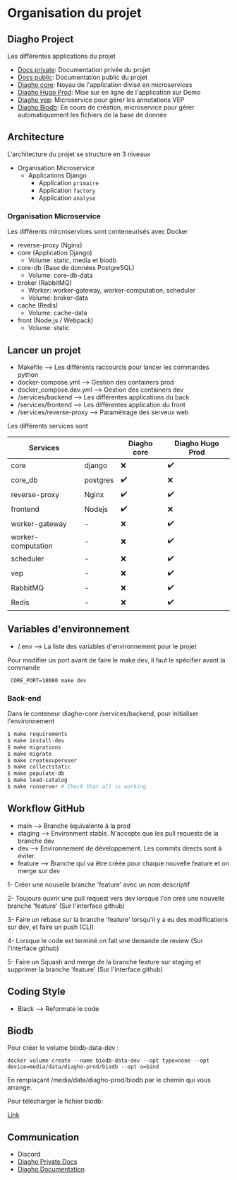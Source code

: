 # Organisation du projet

## Diagho Project

Les différentes applications du projet

- [Docs private](https://github.com/DiaghoProject/docs-private): Documentation privée du
  projet
- [Docs public](https://github.com/DiaghoProject/docs): Documentation public du projet
- [Diagho core](https://github.com/DiaghoProject/diagho-core): Noyau de l'application
  divisé en microservices
- [Diagho Hugo Prod](https://github.com/DiaghoProject/diagho-hugo-prod): Mise sur en
  ligne de l'application sur Demo
- [Diagho vep](https://github.com/DiaghoProject/diagho-vep): Microservice pour gérer les
  annotations VEP
- [Diagho Biodb](https://github.com/DiaghoProject/diagho-biodb): En cours de création,
  microservice pour gérer automatiquement les fichiers de la base de donnée

## Architecture

L'architecture du projet se structure en 3 niveaux

- Organisation Microservice
  - Applications Django
    - Application `primaire`
    - Application `factory`
    - Application `analyse`

### Organisation Microservice

Les différents mircroservices sont conteneurisés avec Docker

- reverse-proxy (Nginx)
- core (Application Django)
  - Volume: static, media et biodb
- core-db (Base de données PostgreSQL)
  - Volume: core-db-data
- broker (RabbitMQ)
  - Worker: worker-gateway, worker-computation, scheduler
  - Volume: broker-data
- cache (Redis)
  - Volume: cache-data
- front (Node.js / Webpack)
  - Volume: static

## Lancer un projet

- Makefile --> Les différents raccourcis pour lancer les commandes python
- docker-compose.yml --> Gestion des containers prod
- docker_compose.dev.yml --> Gestion des containers dev
- /services/backend --> Les différentes applications du back
- /services/frontend --> Les différentes application du front
- /services/reverse-proxy --> Paramètrage des serveux web

Les différents services sont

| Services           |          | Diagho core        | Diagho Hugo Prod   |
| ------------------ | -------- | ------------------ | ------------------ |
| core               | django   | :x:                | :heavy_check_mark: |
| core_db            | postgres | :heavy_check_mark: | :x:                |
| reverse-proxy      | Nginx    | :heavy_check_mark: | :heavy_check_mark: |
| frontend           | Nodejs   | :heavy_check_mark: | :x:                |
| worker-gateway     | -        | :x:                | :heavy_check_mark: |
| worker-computation | -        | :x:                | :heavy_check_mark: |
| scheduler          | -        | :x:                | :heavy_check_mark: |
| vep                | -        | :x:                | :heavy_check_mark: |
| RabbitMQ           | -        | :x:                | :heavy_check_mark: |
| Redis              | -        | :x:                | :heavy_check_mark: |

## Variables d'environnement

- /.env --> La liste des variables d'environnement pour le projet

Pour modifier un port avant de faire le make dev, il faut le spécifier avant la commande

```text
 CORE_PORT=18080 make dev
```

### Back-end

Dans le conteneur diagho-core /services/backend, pour initialiser l'environnement

```bash
$ make requirements
$ make install-dev
$ make migrations
$ make migrate
$ make createsuperuser
$ make collectstatic
$ make populate-db
$ make load-catalog
$ make runserver # Check that all is working

```

## Workflow GitHub

- main --> Branche équivalente à la prod
- staging --> Environment stable. N'accepte que les pull requests de la branche dev
- dev --> Environnement de développement. Les commits directs sont à éviter.
- feature --> Branche qui va être créée pour chaque nouvelle feature et on merge sur dev

1- Créer une nouvelle branche 'feature' avec un nom descriptif

2- Toujours ouvrir une pull request vers dev lorsque l'on créé une nouvelle branche
'feature' (Sur l'interface github)

3- Faire un rebase sur la branche 'feature' lorsqu'il y a eu des modifications sur dev,
et faire un push (CLI)

4- Lorsque le code est terminé on fait une demande de review (Sur l'interface github)

5- Faire un Squash and merge de la branche feature sur staging et supprimer la branche
'feature' (Sur l'interface github)

## Coding Style

- Black --> Reformate le code

## Biodb

Pour créer le volume biodb-data-dev :

```text
docker volume create --name biodb-data-dev --opt type=none --opt device=media/data/diagho-prod/biodb --opt o=bind
```

En remplaçant /media/data/diagho-prod/biodb par le chemin qui vous arrange.

Pour télécharger le fichier biodb:

[Link](https://cdn.discordapp.com/attachments/886948473964990475/1028964672906481734/catalog.json)

## Communication

- Discord
- [Diagho Private Docs](https://private.diagho.com/)
- [Diagho Documentation](https://docs.diagho.com/)
